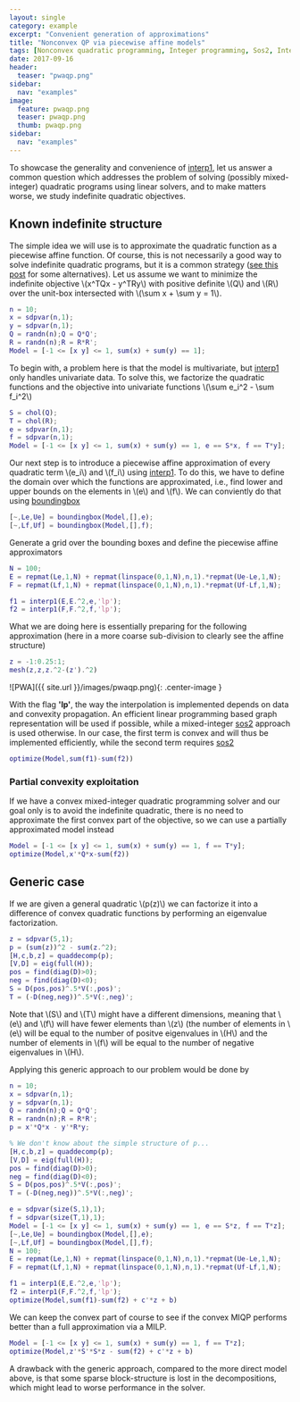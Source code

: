 ```yaml
---
layout: single
category: example
excerpt: "Convenient generation of approximations"
title: "Nonconvex QP via piecewise affine models"
tags: [Nonconvex quadratic programming, Integer programming, Sos2, Interp1]
date: 2017-09-16
header:
  teaser: "pwaqp.png"
sidebar:
  nav: "examples"
image:
  feature: pwaqp.png
  teaser: pwaqp.png
  thumb: pwaqp.png
sidebar:
  nav: "examples"
---
```


To showcase the generality and convenience of [interp1](/command/interp1), let us answer a common question which addresses the problem of solving (possibly mixed-integer) quadratic programs using linear solvers, and to make matters worse, we study indefinite quadratic objectives.

## Known indefinite structure

The simple idea we will use is to approximate the quadratic function as a piecewise affine function. Of course, this is not necessarily a good way to solve indefinite quadratic programs, but it is a common strategy ([see this post](/example/nonconvexquadraticprogramming) for some alternatives). Let us assume we want to minimize the indefinite objective \\(x^TQx - y^TRy\\) with positive definite \\(Q\\) and \\(R\\) over the unit-box intersected with \\(\sum x + \sum y = 1\\).

````matlab
n = 10;
x = sdpvar(n,1);
y = sdpvar(n,1);
Q = randn(n);Q = Q*Q';
R = randn(n);R = R*R';
Model = [-1 <= [x y] <= 1, sum(x) + sum(y) == 1];
````

To begin with, a problem here is that the model is multivariate, but [interp1](/command/interp1) only handles univariate data. To solve this, we factorize the quadratic functions and the objective into univariate functions \\(\sum e_i^2 - \sum f_i^2\\)
````matlab
S = chol(Q);
T = chol(R);
e = sdpvar(n,1);
f = sdpvar(n,1);
Model = [-1 <= [x y] <= 1, sum(x) + sum(y) == 1, e == S*x, f == T*y];
````

Our next step is to introduce a piecewise affine approximation of every quadratic term \\(e_i\\) and \\(f_i\\) using [interp1](command/interp1). To do this, we have to define the domain over which the functions are approximated, i.e., find lower and upper bounds on the elements in \\(e\\) and \\(f\\). We can conviently do that using [boundingbox](/command/boundingbox)

````matlab
[~,Le,Ue] = boundingbox(Model,[],e);
[~,Lf,Uf] = boundingbox(Model,[],f);
````

Generate a grid over the bounding boxes and define the piecewise affine approximators

````matlab
N = 100;
E = repmat(Le,1,N) + repmat(linspace(0,1,N),n,1).*repmat(Ue-Le,1,N);
F = repmat(Lf,1,N) + repmat(linspace(0,1,N),n,1).*repmat(Uf-Lf,1,N);

f1 = interp1(E,E.^2,e,'lp');
f2 = interp1(F,F.^2,f,'lp');
````

What we are doing here is essentially preparing for the following approximation (here in a more coarse sub-division to clearly see the affine structure)

````matlab
z = -1:0.25:1;
mesh(z,z,z.^2-(z').^2)
````

![PWA]({{ site.url }}/images/pwaqp.png){: .center-image }

With the flag **'lp'**, the way the interpolation is implemented depends on data and convexity propagation. An efficient linear programming based graph representation will be used if possible, while a mixed-integer [sos2](/command/sos2) approach is used otherwise. In our case, the first term is convex and will thus be implemented efficiently, while the second term requires [sos2](/commandsos2)

````matlab
optimize(Model,sum(f1)-sum(f2))
````

### Partial convexity exploitation

If we have a convex mixed-integer quadratic programming solver and our goal only is to avoid the indefinite quadratic, there is no need to approximate the first convex part of the objective, so we can use a partially approximated model instead
````matlab
Model = [-1 <= [x y] <= 1, sum(x) + sum(y) == 1, f == T*y];
optimize(Model,x'*Q*x-sum(f2))
````

## Generic case

If we are given a general quadratic \\(p(z)\\) we can factorize it into a difference of convex quadratic functions by performing an eigenvalue factorization.

````matlab
z = sdpvar(5,1);
p = (sum(z))^2 - sum(z.^2);
[H,c,b,z] = quaddecomp(p);
[V,D] = eig(full(H));
pos = find(diag(D)>0);
neg = find(diag(D)<0);
S = D(pos,pos)^.5*V(:,pos)';
T = (-D(neg,neg))^.5*V(:,neg)';
````

Note that \\(S\\) and \\(T\\) might have a different dimensions, meaning that \\(e\\) and \\(f\\) will have fewer elements than \\(z\\) (the number of elements in \\(e\\) will be equal to the number of positve eigenvalues in \\(H\\) and the number of elements in \\(f\\) will be equal to the number of negative eigenvalues in \\(H\\).

Applying this generic approach to our problem would be done by

````matlab
n = 10;
x = sdpvar(n,1);
y = sdpvar(n,1);
Q = randn(n);Q = Q*Q';
R = randn(n);R = R*R';
p = x'*Q*x - y'*R*y;

% We don't know about the simple structure of p...
[H,c,b,z] = quaddecomp(p);
[V,D] = eig(full(H));
pos = find(diag(D)>0);
neg = find(diag(D)<0);
S = D(pos,pos)^.5*V(:,pos)';
T = (-D(neg,neg))^.5*V(:,neg)';

e = sdpvar(size(S,1),1);
f = sdpvar(size(T,1),1);
Model = [-1 <= [x y] <= 1, sum(x) + sum(y) == 1, e == S*z, f == T*z];
[~,Le,Ue] = boundingbox(Model,[],e);
[~,Lf,Uf] = boundingbox(Model,[],f);
N = 100;
E = repmat(Le,1,N) + repmat(linspace(0,1,N),n,1).*repmat(Ue-Le,1,N);
F = repmat(Lf,1,N) + repmat(linspace(0,1,N),n,1).*repmat(Uf-Lf,1,N);

f1 = interp1(E,E.^2,e,'lp');
f2 = interp1(F,F.^2,f,'lp');
optimize(Model,sum(f1)-sum(f2) + c'*z + b)
````

We can keep the convex part of course to see if the convex MIQP performs better than a full approximation via a MILP.

````matlab
Model = [-1 <= [x y] <= 1, sum(x) + sum(y) == 1, f == T*z];
optimize(Model,z'*S'*S*z - sum(f2) + c'*z + b)
````

A drawback with the generic approach, compared to the more direct model above, is that some sparse block-structure is lost in the decompositions, which might lead to worse performance in the solver.

